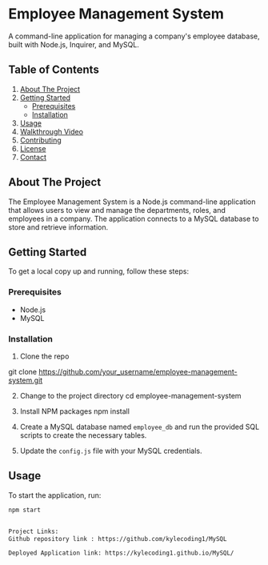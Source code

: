 # Employee Management System

A command-line application for managing a company's employee database, built with Node.js, Inquirer, and MySQL.

## Table of Contents

1. [About The Project](#about-the-project)
2. [Getting Started](#getting-started)
   - [Prerequisites](#prerequisites)
   - [Installation](#installation)
3. [Usage](#usage)
4. [Walkthrough Video](#walkthrough-video)
5. [Contributing](#contributing)
6. [License](#license)
7. [Contact](#contact)

## About The Project

The Employee Management System is a Node.js command-line application that allows users to view and manage the departments, roles, and employees in a company. The application connects to a MySQL database to store and retrieve information.

## Getting Started

To get a local copy up and running, follow these steps:

### Prerequisites

* Node.js
* MySQL

### Installation

1. Clone the repo

git clone https://github.com/your_username/employee-management-system.git

2. Change to the project directory
cd employee-management-system

3. Install NPM packages
npm install

4. Create a MySQL database named `employee_db` and run the provided SQL scripts to create the necessary tables.
5. Update the `config.js` file with your MySQL credentials.

## Usage

To start the application, run:

```bash
npm start


Project Links:
Github repository link : https://github.com/kylecoding1/MySQL

Deployed Application link: https://kylecoding1.github.io/MySQL/
